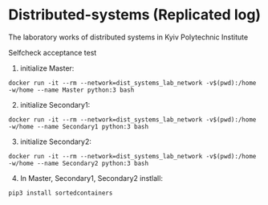 # Distributed-systems (Replicated log)
The laboratory works of distributed systems in Kyiv Polytechnic Institute

Selfcheck acceptance test
1. initialize Master:
```
docker run -it --rm --network=dist_systems_lab_network -v$(pwd):/home -w/home --name Master python:3 bash
```
2. initialize Secondary1:
```
docker run -it --rm --network=dist_systems_lab_network -v$(pwd):/home -w/home --name Secondary1 python:3 bash
```
3. initialize Secondary2:
```
docker run -it --rm --network=dist_systems_lab_network -v$(pwd):/home -w/home --name Secondary2 python:3 bash
```
4. In Master, Secondary1, Secondary2 instlall:
```
pip3 install sortedcontainers
```



